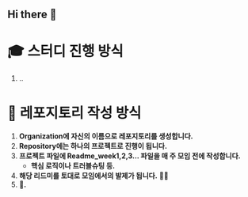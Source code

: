 ## Hi there 👋

# 🎓 스터디 진행 방식

1. ..

# 📂 레포지토리 작성 방식

1. **Organization에 자신의 이름으로 레포지토리를 생성합니다.** 
2. **Repository에는 하나의 프로젝트로 진행이 됩니다.** 
3. **프로젝트 파일에 Readme_week1,2,3... 파일을 매 주 모임 전에 작성합니다.** 
   - **핵심 로직이나 트러블슈팅 등.** 
4. **해당 리드미를 토대로 모임에서의 발제가 됩니다.** 📢👥
5. **.** 
